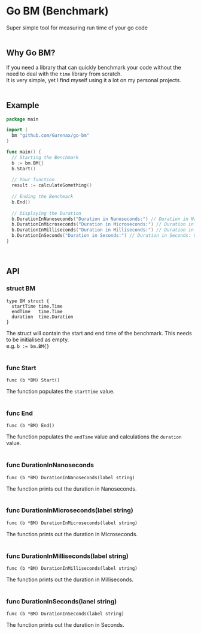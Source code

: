 # Go BM (Benchmark)
Super simple tool for measuring run time of your go code
<br><br>

## Why Go BM?
If you need a library that can quickly benchmark your code without the need to deal with the `time` library from scratch.<br>
It is very simple, yet I find myself using it a lot on my personal projects.
<br><br>

## Example
```go
package main

import (
  bm "github.com/Gurenax/go-bm"
)

func main() {
  // Starting the Benchmark
  b := bm.BM{}
  b.Start()
  
  // Your function
  result := calculateSomething()
  
  // Ending the Benchmark
  b.End()
  
  // Displaying the Duration
  b.DurationInNanoseconds("Duration in Nanoseconds:") // Duration in Nanoseconds: 1720.000000ns
  b.DurationInMicroseconds("Duration in Microseconds:") // Duration in Microseconds: 1.720000µs
  b.DurationInMilliseconds("Duration in Milliseconds:") // Duration in Milliseconds: 0.001720ms
  b.DurationInSeconds("Duration in Seconds:") // Duration in Seconds: 0.000002s
}
```
<br>

## API
  ### struct BM
    type BM struct {
      startTime time.Time
      endTime   time.Time
      duration  time.Duration
    }
    
  The struct will contain the start and end time of the benchmark. This needs to be initialised as empty.<br>
  e.g. `b := bm.BM{}`
<br><br>
  ### func Start
    func (b *BM) Start()
    
  The function populates the `startTime` value.
<br><br>
  ### func End
    func (b *BM) End()

  The function populates the `endTime` value and calculations the `duration` value.
<br><br>
  ### func DurationInNanoseconds
    
    func (b *BM) DurationInNanoseconds(label string)
    
  The function prints out the duration in Nanoseconds.
<br><br>
  ### func DurationInMicroseconds(label string)
    
    func (b *BM) DurationInMicroseconds(label string)
    
  The function prints out the duration in Microseconds.
<br><br>
  ### func DurationInMilliseconds(label string)
    
    func (b *BM) DurationInMilliseconds(label string)
    
  The function prints out the duration in Milliseconds.
<br><br>
  ### func DurationInSeconds(lanel string)
    
    func (b *BM) DurationInSeconds(label string)
    
  The function prints out the duration in Seconds.